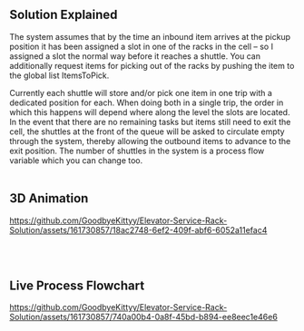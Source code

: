 ## Solution Explained

The system assumes that by the time an inbound item arrives at the pickup position it has been assigned a slot in one of the racks in the cell – so I assigned a slot the normal way before it reaches a shuttle. You can additionally request items for picking out of the racks by pushing the item to the global list ItemsToPick.

Currently each shuttle will store and/or pick one item in one trip with a dedicated position for each. When doing both in a single trip, the order in which this happens will depend where along the level the slots are located. In the event that there are no remaining tasks but items still need to exit the cell, the shuttles at the front of the queue will be asked to circulate empty through the system, thereby allowing the outbound items to advance to the exit position. The number of shuttles in the system is a process flow variable which you can change too.
</br></br>

## 3D Animation 

https://github.com/GoodbyeKittyy/Elevator-Service-Rack-Solution/assets/161730857/18ac2748-6ef2-409f-abf6-6052a11efac4

</br></br>

## Live Process Flowchart

https://github.com/GoodbyeKittyy/Elevator-Service-Rack-Solution/assets/161730857/740a00b4-0a8f-45bd-b894-ee8eec1e46e6


